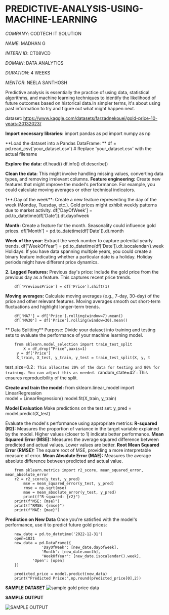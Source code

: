 # PREDICTIVE-ANALYSIS-USING-MACHINE-LEARNING

*COMPANY*: CODTECH IT SOLUTION

*NAME*: MADHAN G

*INTERN ID*: CT08VCD

*DOMAIN*: DATA ANALYTICS

*DURATION*: 4 WEEKS

*MENTOR*: NEELA SANTHOSH

Predictive analysis is essentially the practice of using data, statistical algorithms, and machine learning techniques to identify the likelihood of future outcomes based on historical data.In simpler terms, it's about using past information to try and figure out what might happen next.

dataset: https://www.kaggle.com/datasets/farzadnekouei/gold-price-10-years-20132023/

**Import necessary libraries:** 
import pandas as pd
import numpy as np


**Load the dataset into a Pandas DataFrame: **
df = pd.read_csv('your_dataset.csv')  # Replace 'your_dataset.csv' with the actual filename

**Explore the data:** 
df.head()
df.info()
df.describe()

**Clean the data**: This might involve handling missing values, converting data types, and removing irrelevant columns.
**Feature engineering:** Create new features that might improve the model's performance. For example, you could calculate moving averages or other technical indicators.

1**.Day of the week**: Create a new feature representing the day of the week (Monday, Tuesday, etc.). Gold prices might exhibit weekly patterns due to market activity. 
		df['DayOfWeek'] = pd.to_datetime(df['Date']).dt.dayofweek

**Month:** Create a feature for the month. Seasonality could influence gold prices. 
		df['Month'] = pd.to_datetime(df['Date']).dt.month

**Week of the year**: Extract the week number to capture potential yearly trends.
		df['WeekOfYear'] = pd.to_datetime(df['Date']).dt.isocalendar().week
Holidays: If you have data spanning multiple years, you could create a binary feature indicating whether a particular date is a holiday. Holiday periods might have different price dynamics.

**2. Lagged Features:**
Previous day's price: Include the gold price from the previous day as a feature. This captures recent price trends.
 
		df['PreviousPrice'] = df['Price'].shift(1)


**Moving averages:** Calculate moving averages (e.g., 7-day, 30-day) of the price and other relevant features. Moving averages smooth out short-term fluctuations and highlight longer-term trends.
 
		df['MA7'] = df['Price'].rolling(window=7).mean()
		df['MA30'] = df['Price'].rolling(window=30).mean()

** Data Splitting**
Purpose: Divide your dataset into training and testing sets to evaluate the performance of your machine learning model. 

		from sklearn.model_selection import train_test_split
    		X = df,drop(“Price”,aaxis=1) 
   		 y = df['Price'] 
   		 X_train, X_test, y_train, y_test = train_test_split(X, y, t

test_size=0.2`: This allocates 20% of the data for testing and 80% for training. You can adjust this as needed.
`random_state=42`: This ensures reproducibility of the split.

**Create and train the model:**
 		from sklearn.linear_model import LinearRegression  
 		model = LinearRegression()
 		model.fit(X_train, y_train)

**Model Evaluation**
Make predictions on the test set:
		y_pred = model.predict(X_test)

Evaluate the model's performance using appropriate metrics:
**R-squared (R2):** Measures the proportion of variance in the target variable explained by the model. Higher values (closer to 1) indicate better performance.
**Mean Squared Error (MSE):** Measures the average squared difference between predicted and actual values. Lower values are better.
**Root Mean Squared Error (RMSE):** The square root of MSE, providing a more interpretable measure of error.
**Mean Absolute Error (MAE):** Measures the average absolute difference between predicted and actual value.
 
		from sklearn.metrics import r2_score, mean_squared_error, mean_absolute_error
  		r2 = r2_score(y_test, y_pred)
    		mse = mean_squared_error(y_test, y_pred)
    		rmse = np.sqrt(mse)
    		mae = mean_absolute_error(y_test, y_pred)
    		print(f"R-squared: {r2}")
   		print(f"MSE: {mse}")
   		print(f"RMSE: {rmse}")
   		print(f"MAE: {mae}")

**Prediction on New Data**
Once you're satisfied with the model's performance, use it to predict future gold prices:
		
		new_date = pd.to_datetime('2022-12-31')
		open=1821
		new_data = pd.DataFrame({
    				'DayOfWeek': [new_date.dayofweek],
    				'Month': [new_date.month],
    				'WeekOfYear': [new_date.isocalendar().week],
				'Open': [open]
		})

		predicted_price = model.predict(new_data)
		print("Predicted Price:",np.round(predicted_price[0],2))

**SAMPLE DATASET**
![sample gold price data](https://github.com/user-attachments/assets/0c156099-543a-4711-b212-d1d6c4bac0c2)

**SAMPLE OUTPUT**

![SAMPLE OUTPUT](https://github.com/user-attachments/assets/f05fed32-3ad2-401c-844e-1154baa13f4f)




